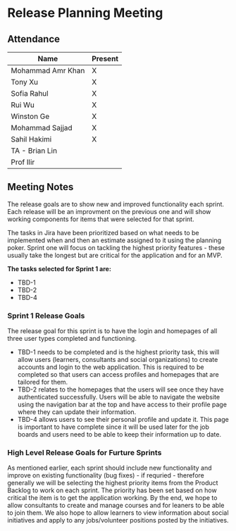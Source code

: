 # Release Planning Meeting

## Attendance

| Name | Present |
| ----- | ------ |
| Mohammad Amr Khan | X |
| Tony Xu | X |
| Sofia Rahul | X |
| Rui Wu | X |
| Winston Ge | X |
| Mohammad Sajjad | X |
| Sahil Hakimi | X |
| TA - Brian Lin | | 
| Prof Ilir | |

## Meeting Notes
The release goals are to show new and improved functionality each sprint. Each release will be an improvment on the previous one and will show working components for items that were selected for that sprint. 

The tasks in Jira have been prioritized based on what needs to be implemented when and then an estimate assigned to it using the planning poker. Sprint one will focus on tackling the highest priority features - these usually take the longest but are critical for the application and for an MVP.

**The tasks selected for Sprint 1 are:**
- TBD-1
- TBD-2
- TBD-4

### Sprint 1 Release Goals
The release goal for this sprint is to have the login and homepages of all three user types completed and functioning. 
- TBD-1 needs to be completed and is the highest priority task, this will allow users (learners, consultants and social organizations) to create accounts and login to the web application. This is required to be completed so that users can access profiles and homepages that are tailored for them.
- TBD-2 relates to the homepages that the users will see once they have authenticated successfully. Users will be able to navigate the website using the navigation bar at the top and have access to their profile page where they can update their information.
- TBD-4 allows users to see their personal profile and update it. This page is important to have complete since it will be used later for the job boards and users need to be able to keep their information up to date.

### High Level Release Goals for Furture Sprints
As mentioned earlier, each sprint should include new functionality and improve on existing functionality (bug fixes) - if requried - therefore generally we will be selecting the highest priority items from the Product Backlog to work on each sprint. The priority has been set based on how critical the item is to get the application working. By the end, we hope to allow consultants to create and manage courses and for leaners to be able to join them. We also hope to allow learners to view information about social initiatives and apply to any jobs/volunteer positions posted by the initiatives.

